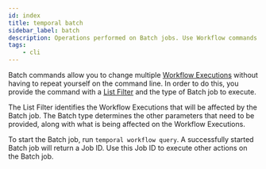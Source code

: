 ```yaml
---
id: index
title: temporal batch
sidebar_label: batch
description: Operations performed on Batch jobs. Use Workflow commands with --query flag to start batch jobs.
tags:
	- cli
---
```



Batch commands allow you to change multiple [Workflow Executions](/workflows#workflow-execution) without having to repeat yourself on the command line.
In order to do this, you provide the command with a [List Filter](/visibility#list-filter) and the type of Batch job to execute.

The List Filter identifies the Workflow Executions that will be affected by the Batch job.
The Batch type determines the other parameters that need to be provided, along with what is being affected on the Workflow Executions.

To start the Batch job, run `temporal workflow query`.
A successfully started Batch job will return a Job ID.
Use this Job ID to execute other actions on the Batch job.

